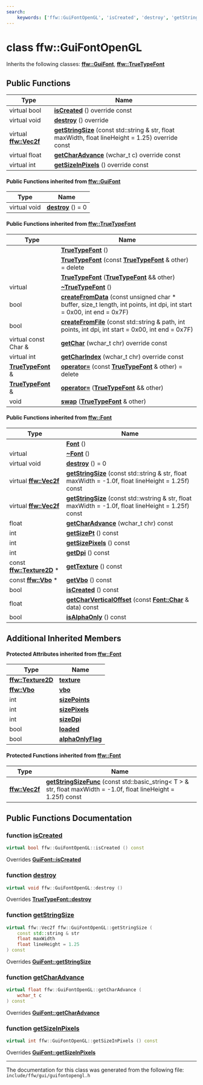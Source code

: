 ```yaml
---
search:
    keywords: ['ffw::GuiFontOpenGL', 'isCreated', 'destroy', 'getStringSize', 'getCharAdvance', 'getSizeInPixels', 'isCreated', 'destroy', 'getStringSize', 'getCharAdvance', 'getSizeInPixels', 'TrueTypeFont', 'TrueTypeFont', 'TrueTypeFont', '~TrueTypeFont', 'createFromData', 'createFromFile', 'destroy', 'getChar', 'getCharIndex', 'operator=', 'operator=', 'swap', 'Font', '~Font', 'destroy', 'getChar', 'getCharIndex', 'getStringSize', 'getStringSize', 'getCharAdvance', 'getSizePt', 'getSizePixels', 'getDpi', 'getTexture', 'getVbo', 'isCreated', 'getCharVerticalOffset', 'isAlphaOnly']
---
```


# class ffw::GuiFontOpenGL



Inherits the following classes: **[ffw::GuiFont](classffw_1_1_gui_font.md)**, **[ffw::TrueTypeFont](classffw_1_1_true_type_font.md)**

## Public Functions

|Type|Name|
|-----|-----|
|virtual bool|[**isCreated**](classffw_1_1_gui_font_open_g_l.md#1ab0ea35993ccfd3547145918453dd7c02) () override const |
|virtual void|[**destroy**](classffw_1_1_gui_font_open_g_l.md#1a69e5a193b921c81902cd6458e4b5be65) () override |
|virtual **[ffw::Vec2f](group__math_.md#ga44573357c25b7969b4391ca0ae427636)**|[**getStringSize**](classffw_1_1_gui_font_open_g_l.md#1af080b882f313368580d4ccdaddd5eda2) (const std::string & str, float maxWidth, float lineHeight = 1.25) override const |
|virtual float|[**getCharAdvance**](classffw_1_1_gui_font_open_g_l.md#1aad1aea06a7039a8e9afe3c79b3b01354) (wchar\_t c) override const |
|virtual int|[**getSizeInPixels**](classffw_1_1_gui_font_open_g_l.md#1acb253cd4bc64858adfb0aaf28c39d904) () override const |


#### Public Functions inherited from [ffw::GuiFont](classffw_1_1_gui_font.md)

|Type|Name|
|-----|-----|
|virtual void|[**destroy**](classffw_1_1_gui_font.md#1a369b27c53668d94f73e99e6d528ef9a4) () = 0|


#### Public Functions inherited from [ffw::TrueTypeFont](classffw_1_1_true_type_font.md)

|Type|Name|
|-----|-----|
||[**TrueTypeFont**](classffw_1_1_true_type_font.md#1a9639e40abe8941382c95a926f4e4976e) () |
||[**TrueTypeFont**](classffw_1_1_true_type_font.md#1a9f77af27f585ae8112e3f694ec056981) (const **[TrueTypeFont](classffw_1_1_true_type_font.md)** & other) = delete |
||[**TrueTypeFont**](classffw_1_1_true_type_font.md#1ab2eb52bb1fa064a72b8150078a30632d) (**[TrueTypeFont](classffw_1_1_true_type_font.md)** && other) |
|virtual |[**~TrueTypeFont**](classffw_1_1_true_type_font.md#1a8ead1e22271b4c2f5f3d4a6f6c3e905f) () |
|bool|[**createFromData**](classffw_1_1_true_type_font.md#1ab8c1de804c19c76659c7feb343ec3dcb) (const unsigned char \* buffer, size\_t length, int points, int dpi, int start = 0x00, int end = 0x7F) |
|bool|[**createFromFile**](classffw_1_1_true_type_font.md#1a730593a7fc8c49f24b4569b5bdaf537d) (const std::string & path, int points, int dpi, int start = 0x00, int end = 0x7F) |
|virtual const Char &|[**getChar**](classffw_1_1_true_type_font.md#1a83c90393e8755f11cfbf83e60b6ecfc6) (wchar\_t chr) override const |
|virtual int|[**getCharIndex**](classffw_1_1_true_type_font.md#1a006e8f8c1e58edc7c664d44cfe4941a4) (wchar\_t chr) override const |
|**[TrueTypeFont](classffw_1_1_true_type_font.md)** &|[**operator=**](classffw_1_1_true_type_font.md#1ab70f5f87c8361a556e63b6add22f6242) (const **[TrueTypeFont](classffw_1_1_true_type_font.md)** & other) = delete |
|**[TrueTypeFont](classffw_1_1_true_type_font.md)** &|[**operator=**](classffw_1_1_true_type_font.md#1a9416bb2b0185110752b030f12f8d4f51) (**[TrueTypeFont](classffw_1_1_true_type_font.md)** && other) |
|void|[**swap**](classffw_1_1_true_type_font.md#1a59cd6a95a18ed791e95a7e601fb9d79a) (**[TrueTypeFont](classffw_1_1_true_type_font.md)** & other) |


#### Public Functions inherited from [ffw::Font](classffw_1_1_font.md)

|Type|Name|
|-----|-----|
||[**Font**](classffw_1_1_font.md#1a61607295e4f95fba5cf189f0bf46e972) () |
|virtual |[**~Font**](classffw_1_1_font.md#1a232e75baded001562f4aa1ba3c270490) () |
|virtual void|[**destroy**](classffw_1_1_font.md#1a7c097bfaf58c965bdd49727bcca734c5) () = 0|
|virtual **[ffw::Vec2f](group__math_.md#ga44573357c25b7969b4391ca0ae427636)**|[**getStringSize**](classffw_1_1_font.md#1a954e31facabcb58c18608283156390ee) (const std::string & str, float maxWidth = -1.0f, float lineHeight = 1.25f) const |
|virtual **[ffw::Vec2f](group__math_.md#ga44573357c25b7969b4391ca0ae427636)**|[**getStringSize**](classffw_1_1_font.md#1a447d1fb84909315000d1d568e2561b86) (const std::wstring & str, float maxWidth = -1.0f, float lineHeight = 1.25f) const |
|float|[**getCharAdvance**](classffw_1_1_font.md#1a2ce2045030c495ace3edaab3c6ea6852) (wchar\_t chr) const |
|int|[**getSizePt**](classffw_1_1_font.md#1a1444b58cd884fcfb51258bebfe44a66c) () const |
|int|[**getSizePixels**](classffw_1_1_font.md#1a546770fa3a6e1f7283aac00b517663bb) () const |
|int|[**getDpi**](classffw_1_1_font.md#1a1a54d225c828f3002d968be8029fe4e7) () const |
|const **[ffw::Texture2D](classffw_1_1_texture2_d.md)** \*|[**getTexture**](classffw_1_1_font.md#1a41d4bdf18626cdf0966604f374cb82ca) () const |
|const **[ffw::Vbo](classffw_1_1_vbo.md)** \*|[**getVbo**](classffw_1_1_font.md#1a01e39c0120f78fd4d02a23b5cf3be8f3) () const |
|bool|[**isCreated**](classffw_1_1_font.md#1a2acdf7da8b48924b2217b63cc9938159) () const |
|float|[**getCharVerticalOffset**](classffw_1_1_font.md#1a7a3dbb693585c2d93d250825d54b39ce) (const **[Font::Char](structffw_1_1_font_1_1_char.md)** & data) const |
|bool|[**isAlphaOnly**](classffw_1_1_font.md#1a6d9a0f5530f479c867b7551feb237dd1) () const |


## Additional Inherited Members

#### Protected Attributes inherited from [ffw::Font](classffw_1_1_font.md)

|Type|Name|
|-----|-----|
|**[ffw::Texture2D](classffw_1_1_texture2_d.md)**|[**texture**](classffw_1_1_font.md#1a96a1030319180307da5322396d4e8e60)|
|**[ffw::Vbo](classffw_1_1_vbo.md)**|[**vbo**](classffw_1_1_font.md#1aba21fcc25aa3b5c32c0ae29830050d63)|
|int|[**sizePoints**](classffw_1_1_font.md#1aac80550ace3764960015b74adec74b81)|
|int|[**sizePixels**](classffw_1_1_font.md#1a1e5b3dfe80eb10fa1eb57e70c7e21a20)|
|int|[**sizeDpi**](classffw_1_1_font.md#1aaefb97b6ca7379f96004ad65fffe82ca)|
|bool|[**loaded**](classffw_1_1_font.md#1a65171077ae4df6cfb81613fc6ad2fdc0)|
|bool|[**alphaOnlyFlag**](classffw_1_1_font.md#1a2d4f2fd91ed5a903723e31a8a6ef9f98)|


#### Protected Functions inherited from [ffw::Font](classffw_1_1_font.md)

|Type|Name|
|-----|-----|
|**[ffw::Vec2f](group__math_.md#ga44573357c25b7969b4391ca0ae427636)**|[**getStringSizeFunc**](classffw_1_1_font.md#1a3508a473bb23d35064d8e8f18df8a438) (const std::basic\_string< T > & str, float maxWidth = -1.0f, float lineHeight = 1.25f) const |


## Public Functions Documentation

### function <a id="1ab0ea35993ccfd3547145918453dd7c02" href="#1ab0ea35993ccfd3547145918453dd7c02">isCreated</a>

```cpp
virtual bool ffw::GuiFontOpenGL::isCreated () const
```

Overrides **[GuiFont::isCreated](classffw_1_1_gui_font.md#1af55e6480532d46355a0da6351e7e7e27)**


### function <a id="1a69e5a193b921c81902cd6458e4b5be65" href="#1a69e5a193b921c81902cd6458e4b5be65">destroy</a>

```cpp
virtual void ffw::GuiFontOpenGL::destroy ()
```

Overrides **[TrueTypeFont::destroy](classffw_1_1_true_type_font.md#1a156a2ad330d1724d1ab2366097d8b8af)**


### function <a id="1af080b882f313368580d4ccdaddd5eda2" href="#1af080b882f313368580d4ccdaddd5eda2">getStringSize</a>

```cpp
virtual ffw::Vec2f ffw::GuiFontOpenGL::getStringSize (
    const std::string & str
    float maxWidth
    float lineHeight = 1.25
) const
```

Overrides **[GuiFont::getStringSize](classffw_1_1_gui_font.md#1ac4955cb629df503570e6d22a166c7f1b)**


### function <a id="1aad1aea06a7039a8e9afe3c79b3b01354" href="#1aad1aea06a7039a8e9afe3c79b3b01354">getCharAdvance</a>

```cpp
virtual float ffw::GuiFontOpenGL::getCharAdvance (
    wchar_t c
) const
```

Overrides **[GuiFont::getCharAdvance](classffw_1_1_gui_font.md#1a3b91b6c66b8fc115a634970e54145a30)**


### function <a id="1acb253cd4bc64858adfb0aaf28c39d904" href="#1acb253cd4bc64858adfb0aaf28c39d904">getSizeInPixels</a>

```cpp
virtual int ffw::GuiFontOpenGL::getSizeInPixels () const
```

Overrides **[GuiFont::getSizeInPixels](classffw_1_1_gui_font.md#1a93adad7aee3477a606c1f81012db8b46)**




----------------------------------------
The documentation for this class was generated from the following file: `include/ffw/gui/guifontopengl.h`
